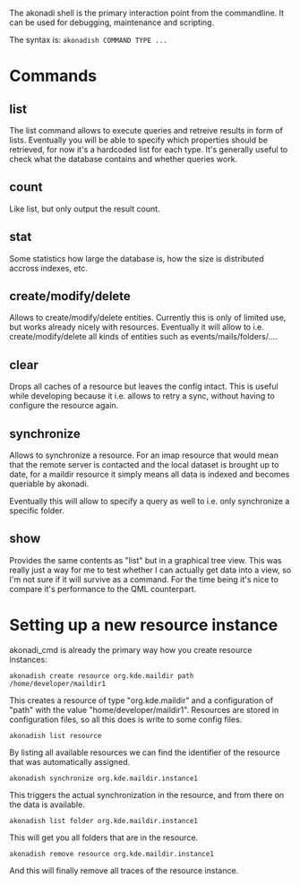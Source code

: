 The akonadi shell is the primary interaction point from the commandline. It can be used for debugging, maintenance and scripting.

The syntax is:
  `akonadish COMMAND TYPE ...`

# Commands

## list
The list command allows to execute queries and retreive results in form of lists.
Eventually you will be able to specify which properties should be retrieved, for now it's a hardcoded list for each type. It's generally useful to check what the database contains and whether queries work.

## count
Like list, but only output the result count.

## stat
Some statistics how large the database is, how the size is distributed accross indexes, etc.

## create/modify/delete
Allows to create/modify/delete entities. Currently this is only of limited use, but works already nicely with resources. Eventually it will allow to i.e. create/modify/delete all kinds of entities such as events/mails/folders/....

## clear
Drops all caches of a resource but leaves the config intact. This is useful while developing because it i.e. allows to retry a sync, without having to configure the resource again.

## synchronize
Allows to synchronize a resource. For an imap resource that would mean that the remote server is contacted and the local dataset is brought up to date,
for a maildir resource it simply means all data is indexed and becomes queriable by akonadi.

Eventually this will allow to specify a query as well to i.e. only synchronize a specific folder.

## show
Provides the same contents as "list" but in a graphical tree view. This was really just a way for me to test whether I can actually get data into a view, so I'm not sure if it will survive as a command. For the time being it's nice to compare it's performance to the QML counterpart.

# Setting up a new resource instance
akonadi_cmd is already the primary way how you create resource instances:

  `akonadish create resource org.kde.maildir path /home/developer/maildir1`

This creates a resource of type "org.kde.maildir" and a configuration of "path" with the value "home/developer/maildir1". Resources are stored in configuration files, so all this does is write to some config files.

  `akonadish list resource`

By listing all available resources we can find the identifier of the resource that was automatically assigned.

  `akonadish synchronize org.kde.maildir.instance1`

This triggers the actual synchronization in the resource, and from there on the data is available.

  `akonadish list folder org.kde.maildir.instance1`

This will get you all folders that are in the resource.

  `akonadish remove resource org.kde.maildir.instance1`

And this will finally remove all traces of the resource instance.
